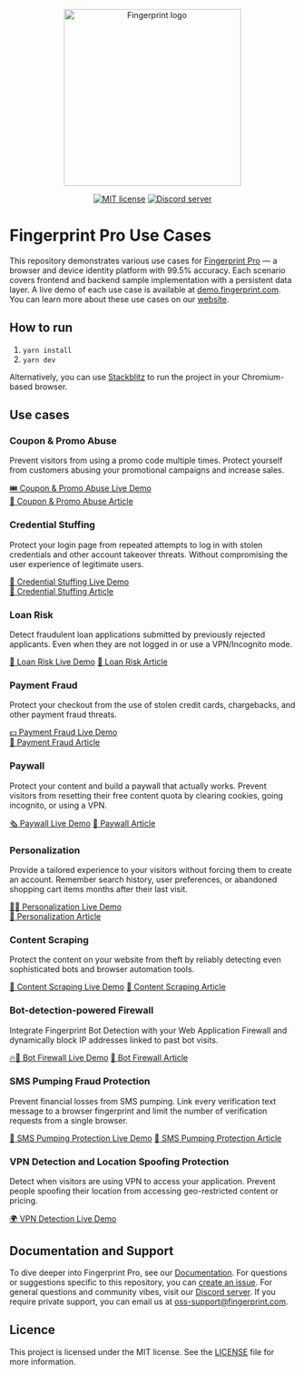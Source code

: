 <p align="center">
  <a href="https://fingerprint.com">
    <picture>
     <source media="(prefers-color-scheme: dark)" srcset="https://fingerprintjs.github.io/home/resources/logo_light.svg" />
     <source media="(prefers-color-scheme: light)" srcset="https://fingerprintjs.github.io/home/resources/logo_dark.svg" />
     <img src="https://fingerprintjs.github.io/home/resources/logo_dark.svg" alt="Fingerprint logo" width="312px" />
   </picture>
  </a>
</p>
<p align="center">
  <a href="https://opensource.org/licenses/MIT"><img src="https://img.shields.io/:license-mit-blue.svg" alt="MIT license"></a>
<a href="https://discord.gg/39EpE2neBg"><img src="https://img.shields.io/discord/852099967190433792?style=logo&label=Discord&logo=Discord&logoColor=white" alt="Discord server"></a>
</p>

# Fingerprint Pro Use Cases

This repository demonstrates various use cases for [Fingerprint Pro](https://fingerprint.com) — a browser and device identity platform with 99.5% accuracy. Each scenario covers frontend and backend sample implementation with a persistent data layer. A live demo of each use case is available at [demo.fingerprint.com](https://demo.fingerprint.com/).
You can learn more about these use cases on our [website](https://fingerprint.com/use-cases).

## How to run

1. `yarn install`
2. `yarn dev`

Alternatively, you can use [Stackblitz](https://stackblitz.com/edit/nextjs-dmv5c7) to run the project in your Chromium-based browser.

## Use cases

### Coupon & Promo Abuse

Prevent visitors from using a promo code multiple times. Protect yourself from customers abusing your promotional campaigns and increase sales.

[🎟 Coupon & Promo Abuse Live Demo](https://demo.fingerprint.com/coupon-fraud)  
[📖 Coupon & Promo Abuse Article](https://fingerprint.com/blog/prevent-coupon-promo-abuse-increase-sales/)

### Credential Stuffing

Protect your login page from repeated attempts to log in with stolen credentials and other account takeover threats. Without compromising the user experience of legitimate users.

[🔐 Credential Stuffing Live Demo](https://demo.fingerprint.com/credential-stuffing)  
[📖 Credential Stuffing Article](https://fingerprint.com/blog/stop-credential-stuffing/)

### Loan Risk

Detect fraudulent loan applications submitted by previously rejected applicants. Even when they are not logged in or use a VPN/Incognito mode.

[🧾 Loan Risk Live Demo](https://demo.fingerprint.com/loan-risk)
[📖 Loan Risk Article](https://fingerprint.com/blog/detect-repeat-applications-loan-risk/)

### Payment Fraud

Protect your checkout from the use of stolen credit cards, chargebacks, and other payment fraud threats.

[💵 Payment Fraud Live Demo](https://demo.fingerprint.com/payment-fraud)  
[📖 Payment Fraud Article](https://fingerprint.com/blog/reducing-payment-fraud-with-reliable-visitor-identification/)

### Paywall

Protect your content and build a paywall that actually works. Prevent visitors from resetting their free content quota by clearing cookies, going incognito, or using a VPN.

[🗞 Paywall Live Demo](https://demo.fingerprint.com/paywall)
[📖 Paywall Article](https://fingerprint.com/blog/how-paywalls-work-paywall-protection-tutorial/)

### Personalization

Provide a tailored experience to your visitors without forcing them to create an account. Remember search history, user preferences, or abandoned shopping cart items months after their last visit.

[🙋‍♀️ Personalization Live Demo](https://demo.fingerprint.com/personalization)  
[📖 Personalization Article](https://fingerprint.com/blog/providing-personalization-to-anonymous-users/)

### Content Scraping

Protect the content on your website from theft by reliably detecting even sophisticated bots and browser automation tools.

[🦾 Content Scraping Live Demo](https://demo.fingerprint.com/web-scraping)
[📖 Content Scraping Article](https://fingerprint.com/blog/preventing-content-scraping/)

### Bot-detection-powered Firewall

Integrate Fingerprint Bot Detection with your Web Application Firewall and dynamically block IP addresses linked to past bot visits.

[🔥🧱 Bot Firewall Live Demo](https://demo.fingerprint.com/bot-firewall)
[📖 Bot Firewall Article](https://fingerprint.com/blog/bot-detection-powered-application-firewall/)

### SMS Pumping Fraud Protection

Prevent financial losses from SMS pumping. Link every verification text message to a browser fingerprint and limit the number of verification requests from a single browser.

[📱 SMS Pumping Protection Live Demo](https://demo.fingerprint.com/sms-pumping)
[📖 SMS Pumping Protection Article](https://fingerprint.com/blog/what-is-sms-fraud-prevention-tutorial/)

### VPN Detection and Location Spoofing Protection

Detect when visitors are using VPN to access your application. Prevent people spoofing their location from accessing geo-restricted content or pricing.

[🌍 VPN Detection Live Demo](https://demo.fingerprint.com/vpn-detection)

## Documentation and Support

To dive deeper into Fingerprint Pro, see our [Documentation](https://dev.fingerprint.com/docs). For questions or suggestions specific to this repository, you can [create an issue](https://github.com/fingerprintjs/fingerprintjs-pro-use-cases/issues/new). For general questions and community vibes, visit our [Discord server](https://discord.gg/39EpE2neBg). If you require private support, you can email us at [oss-support@fingerprint.com](mailto:oss-support@fingerprint.com).

## Licence

This project is licensed under the MIT license. See the [LICENSE](LICENSE) file for more information.
